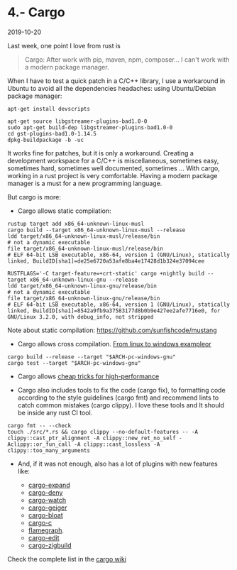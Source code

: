 # 4.- Cargo
2019-10-20

Last week, one point I love from rust is

> Cargo: After work with pip, maven, npm, composer... I can't work with a modern package manager.

When I have to test a quick patch in a C/C++ library, I use a workaround in Ubuntu to avoid all the dependencies headaches: using Ubuntu/Debian package manager:

```
apt-get install devscripts

apt-get source libgstreamer-plugins-bad1.0-0
sudo apt-get build-dep libgstreamer-plugins-bad1.0-0
cd gst-plugins-bad1.0-1.14.5
dpkg-buildpackage -b -uc
```

It works fine for patches, but it is only a workaround. Creating a development workspace for a C/C++ is miscellaneous, sometimes easy, sometimes hard, sometimes well documented, sometimes ... With cargo, working in a rust project is very comfortable. Having a modern package manager is a must for a new programming language.

But cargo is more:

* Cargo allows static compilation:

```
rustup target add x86_64-unknown-linux-musl
cargo build --target x86_64-unknown-linux-musl --release
ldd target/x86_64-unknown-linux-musl/release/bin
# not a dynamic executable
file target/x86_64-unknown-linux-musl/release/bin
# ELF 64-bit LSB executable, x86-64, version 1 (GNU/Linux), statically linked, BuildID[sha1]=de25e6720a53afe8ba4e17428d1b324e37094cee
```
```
RUSTFLAGS='-C target-feature=+crt-static' cargo +nightly build --target x86_64-unknown-linux-gnu --release
ldd target/x86_64-unknown-linux-gnu/release/bin
# not a dynamic executable
file target/x86_64-unknown-linux-gnu/release/bin
# ELF 64-bit LSB executable, x86-64, version 1 (GNU/Linux), statically linked, BuildID[sha1]=8542a9fb9a37583177d8b0b9e427ee2afe7716e0, for GNU/Linux 3.2.0, with debug_info, not stripped
```

Note about static compilation: https://github.com/sunfishcode/mustang

* Cargo allows cross compilation. [From linux to windows example](https://stackoverflow.com/questions/31492799/cross-compile-a-rust-application-from-linux-to-windows)[or](https://tomger.eu/posts/cross-compile-rust-wsl/)

```
cargo build --release --target "$ARCH-pc-windows-gnu"
cargo test --target "$ARCH-pc-windows-gnu"
```

* Cargo allows [cheap tricks for high-performance](https://deterministic.space/high-performance-rust.html)

* Cargo also includes tools to fix the code (cargo fix), to formatting code according to the style guidelines (cargo fmt) and recommend lints to catch common mistakes (cargo clippy). I love these tools and It should be inside any rust CI tool.

```
cargo fmt -- --check
touch ./src/*.rs && cargo clippy --no-default-features -- -A clippy::cast_ptr_alignment -A clippy::new_ret_no_self -Aclippy::or_fun_call -A clippy::cast_lossless -A clippy::too_many_arguments
```


* And, if it was not enough, also has a lot of plugins with new features like:

  * [cargo-expand](https://github.com/dtolnay/cargo-expand)
  * [cargo-deny](https://github.com/EmbarkStudios/cargo-deny)
  * [cargo-watch](https://github.com/passcod/cargo-watch)
  * [cargo-geiger](https://github.com/anderejd/cargo-geiger)
  * [cargo-bloat](https://github.com/RazrFalcon/cargo-bloat)
  * [cargo-c](https://github.com/lu-zero/cargo-c)
  * [flamegraph](https://github.com/flamegraph-rs/flamegraph).
  * [cargo-edit](https://github.com/killercup/cargo-edit)
  * [cargo-zigbuild](https://github.com/rust-cross/cargo-zigbuild)

Check the complete list in the [cargo wiki](https://github.com/rust-lang/cargo/wiki/Third-party-cargo-subcommands)
